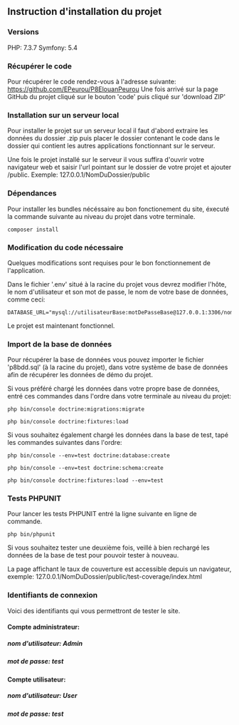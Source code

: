 ## Instruction d'installation du projet

### Versions

PHP: 7.3.7
Symfony: 5.4

### Récupérer le code

Pour récupérer le code rendez-vous à l'adresse suivante: https://github.com/EPeurou/P8ElouanPeurou
Une fois arrivé sur la page GitHub du projet cliqué sur le bouton 'code' puis cliqué sur 'download ZIP'

### Installation sur un serveur local

Pour installer le projet sur un serveur local il faut d'abord extraire les données du dossier .zip puis placer le dossier contenant le code dans le dossier qui contient les autres applications fonctionnant sur le serveur.

Une fois le projet installé sur le serveur il vous suffira d'ouvrir votre navigateur web et saisir l'url pointant sur le dossier de votre projet et ajouter /public. Exemple: 127.0.0.1/NomDuDossier/public

### Dépendances

Pour installer les bundles nécéssaire au bon fonctionement du site, éxecuté la commande suivante au niveau du projet dans votre terminale.

    composer install

### Modification du code nécessaire

Quelques modifications sont requises pour le bon fonctionnement de l'application.

Dans le fichier '.env' situé à la racine du projet vous devrez modifier l'hôte, le nom d'utilisateur et son mot de passe, le nom  de votre base de données, comme ceci:

    DATABASE_URL="mysql://utilisateurBase:motDePasseBase@127.0.0.1:3306/nomBase"

Le projet est maintenant fonctionnel.

### Import de la base de données

Pour récupérer la base de données vous pouvez importer le fichier 'p8bdd.sql' (à la racine du projet), dans votre système de base de données afin de récupérer les données de démo du projet.

Si vous préféré chargé les données dans votre propre base de données, entré ces commandes dans l'ordre dans votre terminale au niveau du projet:

    php bin/console doctrine:migrations:migrate

    php bin/console doctrine:fixtures:load

Si vous souhaitez également chargé les données dans la base de test, tapé les commandes suivantes dans l'ordre:

    php bin/console --env=test doctrine:database:create

    php bin/console --env=test doctrine:schema:create

    php bin/console doctrine:fixtures:load --env=test

### Tests PHPUNIT

Pour lancer les tests PHPUNIT entré la ligne suivante en ligne de commande.

    php bin/phpunit

Si vous souhaitez tester une deuxième fois, veillé à bien rechargé les données de la base de test pour pouvoir tester à nouveau.

La page affichant le taux de couverture est accessible depuis un navigateur, exemple: 127.0.0.1/NomDuDossier/public/test-coverage/index.html

### Identifiants de connexion

Voici des identifiants qui vous permettront de tester le site.

#### Compte administrateur:
##### nom d'utilisateur: Admin
##### mot de passe: test

#### Compte utilisateur:
##### nom d'utilisateur: User
##### mot de passe: test

